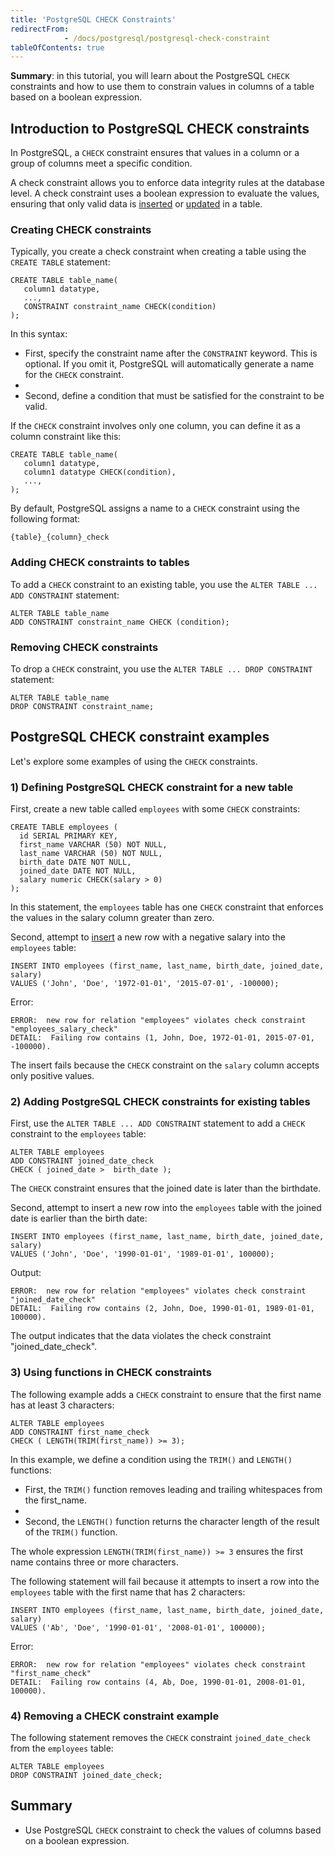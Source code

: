 ```yaml
---
title: 'PostgreSQL CHECK Constraints'
redirectFrom: 
            - /docs/postgresql/postgresql-check-constraint
tableOfContents: true
---
```



**Summary**: in this tutorial, you will learn about the PostgreSQL `CHECK` constraints and how to use them to constrain values in columns of a table based on a boolean expression.





## Introduction to PostgreSQL CHECK constraints





In PostgreSQL, a `CHECK` constraint ensures that values in a column or a group of columns meet a specific condition.





A check constraint allows you to enforce data integrity rules at the database level. A check constraint uses a boolean expression to evaluate the values, ensuring that only valid data is [inserted](/docs/postgresql/postgresql-insert/) or [updated](https://www.postgresqltutorial.com/postgresql-tutorial/postgresql-update) in a table.





### Creating CHECK constraints





Typically, you create a check constraint when creating a table using the `CREATE TABLE` statement:





```
CREATE TABLE table_name(
   column1 datatype,
   ...,
   CONSTRAINT constraint_name CHECK(condition)
);
```





In this syntax:





- First, specify the constraint name after the `CONSTRAINT` keyword. This is optional. If you omit it, PostgreSQL will automatically generate a name for the `CHECK` constraint.
-
- Second, define a condition that must be satisfied for the constraint to be valid.





If the `CHECK` constraint involves only one column, you can define it as a column constraint like this:





```
CREATE TABLE table_name(
   column1 datatype,
   column1 datatype CHECK(condition),
   ...,
);
```





By default, PostgreSQL assigns a name to a `CHECK` constraint using the following format:





```
{table}_{column}_check
```





### Adding CHECK constraints to tables





To add a `CHECK` constraint to an existing table, you use the `ALTER TABLE ... ADD CONSTRAINT` statement:





```
ALTER TABLE table_name
ADD CONSTRAINT constraint_name CHECK (condition);
```





### Removing CHECK constraints





To drop a `CHECK` constraint, you use the `ALTER TABLE ... DROP CONSTRAINT` statement:





```
ALTER TABLE table_name
DROP CONSTRAINT constraint_name;
```





## PostgreSQL CHECK constraint examples





Let's explore some examples of using the `CHECK` constraints.





### 1) Defining PostgreSQL CHECK constraint for a new table





First, create a new table called `employees` with some `CHECK` constraints:





```
CREATE TABLE employees (
  id SERIAL PRIMARY KEY,
  first_name VARCHAR (50) NOT NULL,
  last_name VARCHAR (50) NOT NULL,
  birth_date DATE NOT NULL,
  joined_date DATE NOT NULL,
  salary numeric CHECK(salary > 0)
);
```





In this statement, the `employees` table has one `CHECK` constraint that enforces the values in the salary column greater than zero.





Second, attempt to [insert](/docs/postgresql/postgresql-insert) a new row with a negative salary into the `employees` table:





```
INSERT INTO employees (first_name, last_name, birth_date, joined_date, salary)
VALUES ('John', 'Doe', '1972-01-01', '2015-07-01', -100000);
```





Error:





```
ERROR:  new row for relation "employees" violates check constraint "employees_salary_check"
DETAIL:  Failing row contains (1, John, Doe, 1972-01-01, 2015-07-01, -100000).
```





The insert fails because the `CHECK` constraint on the `salary` column accepts only positive values.





### 2) Adding PostgreSQL CHECK constraints for existing tables





First, use the `ALTER TABLE ... ADD CONSTRAINT` statement to add a `CHECK` constraint to the `employees` table:





```
ALTER TABLE employees
ADD CONSTRAINT joined_date_check
CHECK ( joined_date >  birth_date );
```





The `CHECK` constraint ensures that the joined date is later than the birthdate.





Second, attempt to insert a new row into the `employees` table with the joined date is earlier than the birth date:





```
INSERT INTO employees (first_name, last_name, birth_date, joined_date, salary)
VALUES ('John', 'Doe', '1990-01-01', '1989-01-01', 100000);
```





Output:





```
ERROR:  new row for relation "employees" violates check constraint "joined_date_check"
DETAIL:  Failing row contains (2, John, Doe, 1990-01-01, 1989-01-01, 100000).
```





The output indicates that the data violates the check constraint "joined_date_check".





### 3) Using functions in CHECK constraints





The following example adds a `CHECK` constraint to ensure that the first name has at least 3 characters:





```
ALTER TABLE employees
ADD CONSTRAINT first_name_check
CHECK ( LENGTH(TRIM(first_name)) >= 3);
```





In this example, we define a condition using the `TRIM()` and `LENGTH()` functions:





- First, the `TRIM()` function removes leading and trailing whitespaces from the first_name.
-
- Second, the `LENGTH()` function returns the character length of the result of the `TRIM()` function.





The whole expression `LENGTH(TRIM(first_name)) >= 3` ensures the first name contains three or more characters.





The following statement will fail because it attempts to insert a row into the `employees` table with the first name that has 2 characters:





```
INSERT INTO employees (first_name, last_name, birth_date, joined_date, salary)
VALUES ('Ab', 'Doe', '1990-01-01', '2008-01-01', 100000);
```





Error:





```
ERROR:  new row for relation "employees" violates check constraint "first_name_check"
DETAIL:  Failing row contains (4, Ab, Doe, 1990-01-01, 2008-01-01, 100000).
```





### 4) Removing a CHECK constraint example





The following statement removes the `CHECK` constraint `joined_date_check` from the `employees` table:





```
ALTER TABLE employees
DROP CONSTRAINT joined_date_check;
```





## Summary





- Use PostgreSQL `CHECK` constraint to check the values of columns based on a boolean expression.


